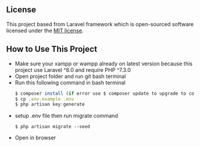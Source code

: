 ## License

This project based from Laravel framework which is open-sourced software licensed under the [MIT license](https://opensource.org/licenses/MIT).

## How to Use This Project
* Make sure your xampp or wampp already on latest version because this project use Laravel ^8.0 and require PHP ^7.3.0
* Open project folder and run git bash terminal
* Run this following command in bash terminal
    ```javascript
    $ composer install (if error use $ composer update to upgrade to composer 2)
    $ cp .env.example .env
    $ php artisan key:generate
    ```
* setup .env file then run migrate command
    ```
    $ php artisan migrate --seed
    ```
* Open in browser
